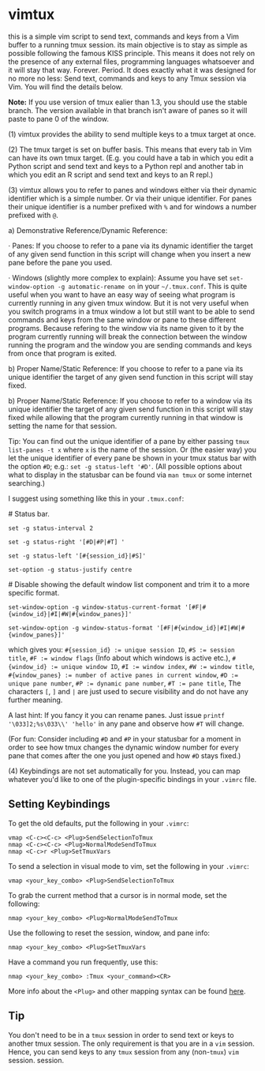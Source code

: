 vimtux
==========

this is a simple vim script to send text, commands and keys from a Vim
buffer to a running tmux session. its main objective is to stay as simple
as possible following the famous KISS principle. This means it does not
rely on the presence of any external files, programming languages
whatsoever and it will stay that way. Forever. Period. It does exactly
what it was designed for no more no less: Send text, commands and keys to
any Tmux session via Vim. You will find the details below.

**Note:** If you use version of tmux ealier than 1.3, you should use the stable
branch. The version available in that branch isn't aware of panes so it
will paste to pane 0 of the window.

(1) vimtux provides the ability to send multiple keys to a tmux target at
once.

(2) The tmux target is set on buffer basis. This means that every tab in
Vim can have its own tmux target. (E.g. you could have a tab in which you
edit a Python script and send text and keys to a Python repl and another
tab in which you edit an R script and send text and keys to an R repl.)

(3) vimtux allows you to refer to panes and windows either via their
dynamic identifier which is a simple number. Or via their unique
identifier. For panes their unique identifier is a number prefixed with
`%` and for windows a number prefixed with `@`.

a) Demonstrative Reference/Dynamic Reference:

· Panes: If you choose to refer to a pane via its dynamic identifier the
target of any given send function in this script will change when you
insert a new pane before the pane you used.

· Windows (slightly more complex to explain): Assume you have set
`set-window-option -g automatic-rename on` in your `~/.tmux.conf`. This is
quite useful when you want to have an easy way of seeing what program is
currently running in any given tmux window. But it is not very useful when
you switch programs in a tmux window a lot but still want to be able to
send commands and keys from the same window or pane to these different
programs. Because refering to the window via its name given to it by the
program currently running will break the connection between the window
running the program and the window you are sending commands and keys from
once that program is exited.

b) Proper Name/Static Reference: If you choose to refer to a pane via its
unique identifier the target of any given send function in this script
will stay fixed.

b) Proper Name/Static Reference: If you choose to refer to a window via
its unique identifier the target of any given send function in this script
will stay fixed while allowing that the program currently running in that
window is setting the name for that session.

Tip: You can find out the unique identifier of a pane by either passing
`tmux list-panes -t x` where `x` is the name of the session. Or (the
easier way) you let the unique identifier of every pane be shown in your
tmux status bar with the option `#D`; e.g.: `set -g status-left '#D'`.
(All possible options about what to display in the statusbar can be found
via `man tmux` or some internet searching.)

I suggest using something like this in your `.tmux.conf`:

\# Status bar.

`set -g status-interval 2`

`set -g status-right '[#D|#P|#T] '`

`set -g status-left '[#{session_id}|#S]'`

`set-option -g status-justify centre`

\# Disable showing the default window list component and trim it to a more
specific format.

`set-window-option -g window-status-current-format '[#F|#{window_id}|#I|#W|#{window_panes}]'`

`set-window-option -g window-status-format '[#F|#{window_id}|#I|#W|#{window_panes}]'`

which gives you: `#{session_id} := unique session ID`, `#S := session
title`, `#F := window flags` (Info about which windows is active etc.),
`#{window_id} := unique window ID`, `#I := window index`, `#W := window
title`, `#{window_panes} := number of active panes in current window`, `#D
:= unique pane number`, `#P := dynamic pane number`, `#T := pane title`,
The characters `[`, `]` and `|` are just used to secure visibility and do
not have any further meaning.

A last hint: If you fancy it you can rename panes. Just issue `printf
'\033]2;%s\033\\' 'hello'` in any pane and observe how `#T` will change.

(For fun: Consider including `#D` and `#P` in your statusbar for a moment
in order to see how tmux changes the dynamic window number for every pane
that comes after the one you just opened and how `#D` stays fixed.)

(4) Keybindings are not set automatically for you. Instead, you can map
whatever you'd like to one of the plugin-specific bindings in your
`.vimrc` file.

Setting Keybindings
-------------------

To get the old defaults, put the following in your `.vimrc`:

``` vim
vmap <C-c><C-c> <Plug>SendSelectionToTmux
nmap <C-c><C-c> <Plug>NormalModeSendToTmux
nmap <C-c>r <Plug>SetTmuxVars
```

To send a selection in visual mode to vim, set the following in your `.vimrc`:

``` vim
vmap <your_key_combo> <Plug>SendSelectionToTmux
```

To grab the current method that a cursor is in normal mode, set the following:

``` vim
nmap <your_key_combo> <Plug>NormalModeSendToTmux
```

Use the following to reset the session, window, and pane info:

``` vim
nmap <your_key_combo> <Plug>SetTmuxVars
```

Have a command you run frequently, use this:

``` vim
nmap <your_key_combo> :Tmux <your_command><CR>
```

More info about the `<Plug>` and other mapping syntax can be found
[here](http://vim.wikia.com/wiki/Mapping_keys_in_Vim_-_Tutorial_(Part_3) ).

Tip
--

You don't need to be in a `tmux` session in order to send text or keys to
another tmux session. The only requirement is that you are in a `vim`
session. Hence, you can send keys to any `tmux` session from any
(non-`tmux`) `vim` session.
session.

